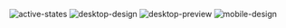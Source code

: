 ![active-states](https://user-images.githubusercontent.com/105516638/233196764-367d1fb7-a1f1-4b67-8580-a66a629a95e2.jpg)
![desktop-design](https://user-images.githubusercontent.com/105516638/233196765-0af7c65b-8727-434f-9f49-92bfd0b8da80.jpg)
![desktop-preview](https://user-images.githubusercontent.com/105516638/233196767-a57cf602-54ae-4f3e-baaf-7baa63b521e0.jpg)
![mobile-design](https://user-images.githubusercontent.com/105516638/233196769-ef080def-2d0f-4d41-9fd0-50fd5e0e42e0.jpg)
